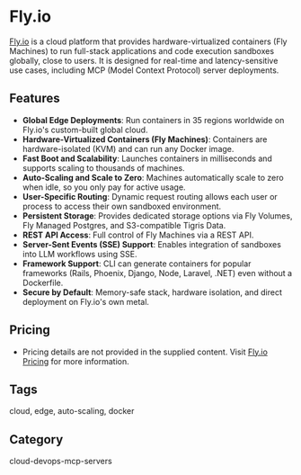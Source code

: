 # Fly.io

[Fly.io](https://fly.io) is a cloud platform that provides hardware-virtualized containers (Fly Machines) to run full-stack applications and code execution sandboxes globally, close to users. It is designed for real-time and latency-sensitive use cases, including MCP (Model Context Protocol) server deployments.

## Features
- **Global Edge Deployments**: Run containers in 35 regions worldwide on Fly.io's custom-built global cloud.
- **Hardware-Virtualized Containers (Fly Machines)**: Containers are hardware-isolated (KVM) and can run any Docker image.
- **Fast Boot and Scalability**: Launches containers in milliseconds and supports scaling to thousands of machines.
- **Auto-Scaling and Scale to Zero**: Machines automatically scale to zero when idle, so you only pay for active usage.
- **User-Specific Routing**: Dynamic request routing allows each user or process to access their own sandboxed environment.
- **Persistent Storage**: Provides dedicated storage options via Fly Volumes, Fly Managed Postgres, and S3-compatible Tigris Data.
- **REST API Access**: Full control of Fly Machines via a REST API.
- **Server-Sent Events (SSE) Support**: Enables integration of sandboxes into LLM workflows using SSE.
- **Framework Support**: CLI can generate containers for popular frameworks (Rails, Phoenix, Django, Node, Laravel, .NET) even without a Dockerfile.
- **Secure by Default**: Memory-safe stack, hardware isolation, and direct deployment on Fly.io's own metal.

## Pricing
- Pricing details are not provided in the supplied content. Visit [Fly.io Pricing](https://fly.io) for more information.

## Tags
cloud, edge, auto-scaling, docker

## Category
cloud-devops-mcp-servers